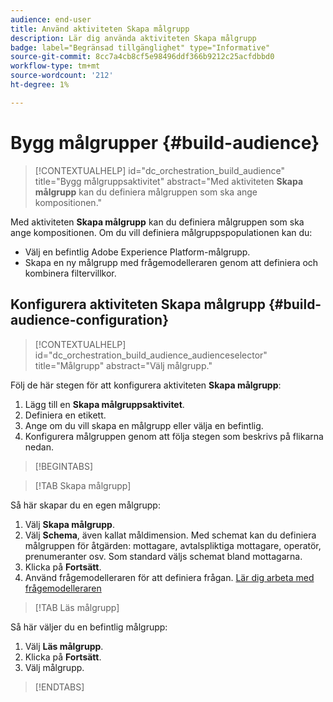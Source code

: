 ```yaml
---
audience: end-user
title: Använd aktiviteten Skapa målgrupp
description: Lär dig använda aktiviteten Skapa målgrupp
badge: label="Begränsad tillgänglighet" type="Informative"
source-git-commit: 8cc7a4cb8cf5e98496ddf366b9212c25acfdbbd0
workflow-type: tm+mt
source-wordcount: '212'
ht-degree: 1%

---
```



# Bygg målgrupper {#build-audience}

>[!CONTEXTUALHELP]
>id="dc_orchestration_build_audience"
>title="Bygg målgruppsaktivitet"
>abstract="Med aktiviteten **Skapa målgrupp** kan du definiera målgruppen som ska ange kompositionen."

Med aktiviteten **Skapa målgrupp** kan du definiera målgruppen som ska ange kompositionen. Om du vill definiera målgruppspopulationen kan du:

* Välj en befintlig Adobe Experience Platform-målgrupp.
* Skapa en ny målgrupp med frågemodelleraren genom att definiera och kombinera filtervillkor.

## Konfigurera aktiviteten Skapa målgrupp {#build-audience-configuration}

>[!CONTEXTUALHELP]
>id="dc_orchestration_build_audience_audienceselector"
>title="Målgrupp"
>abstract="Välj målgrupp."

Följ de här stegen för att konfigurera aktiviteten **Skapa målgrupp**:

1. Lägg till en **Skapa målgruppsaktivitet**.
1. Definiera en etikett.
1. Ange om du vill skapa en målgrupp eller välja en befintlig.
1. Konfigurera målgruppen genom att följa stegen som beskrivs på flikarna nedan.

>[!BEGINTABS]

>[!TAB Skapa målgrupp]

Så här skapar du en egen målgrupp:

1. Välj **Skapa målgrupp**.
1. Välj **Schema**, även kallat måldimension. Med schemat kan du definiera målgruppen för åtgärden: mottagare, avtalspliktiga mottagare, operatör, prenumeranter osv. Som standard väljs schemat bland mottagarna.
1. Klicka på **Fortsätt**.
1. Använd frågemodelleraren för att definiera frågan. [Lär dig arbeta med frågemodelleraren](../../query/query-modeler-overview.md)

>[!TAB Läs målgrupp]

Så här väljer du en befintlig målgrupp:

1. Välj **Läs målgrupp**.
1. Klicka på **Fortsätt**.
1. Välj målgrupp.

>[!ENDTABS]

<!--
## Examples{#build-audience-examples}

Here is an example of a workflow with two **Build audience** activities. The first one targets the poker players audience, followed by an email delivery. The second one targets the VIP clients audience, followed by an SMS delivery.

![](../assets/workflow-audience-example.png)
-->
